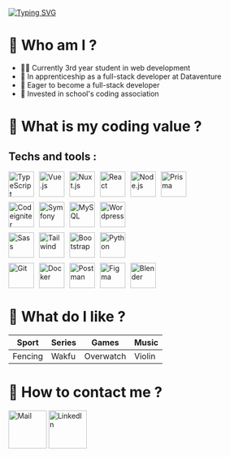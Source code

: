 [![Typing SVG](https://readme-typing-svg.herokuapp.com?font=Fira+Code&weight=700&size=30&duration=3500&pause=500&vCenter=true&random=false&width=435&lines=Hello+world)](https://git.io/typing-svg)

# 🧐 Who am I ?
- 🧑‍💻 Currently 3rd year student in web development
- 💼 In apprenticeship as a full-stack developer at Dataventure
- 📌 Eager to become a full-stack developer
- 👥 Invested in school's coding association

# 👷 What is my coding value ?

## Techs and tools :
<link rel="stylesheet" type='text/css' href="https://cdn.jsdelivr.net/gh/devicons/devicon@latest/devicon.min.css" />

<div style="display: flex; flex-direction: column ; gap: 10px ; width: 100%">
  <div style="width: auto ;display: flex; flex-wrap: wrap; gap: 10px;">
    <img src="https://cdn.jsdelivr.net/gh/devicons/devicon@latest/icons/typescript/typescript-original.svg" height="50" alt="TypeScript"/>
    <img src="https://cdn.jsdelivr.net/gh/devicons/devicon@latest/icons/vuejs/vuejs-original.svg" height="50" alt="Vue.js"/>
    <img src="https://cdn.jsdelivr.net/gh/devicons/devicon@latest/icons/nuxtjs/nuxtjs-original.svg" height="50" alt="Nuxt.js"/>
    <img src="https://cdn.jsdelivr.net/gh/devicons/devicon@latest/icons/react/react-original.svg" height="50" alt="React"/>
    <img src="https://cdn.jsdelivr.net/gh/devicons/devicon@latest/icons/nodejs/nodejs-original-wordmark.svg" height="50" alt="Node.js"/>
    <img src="https://cdn.jsdelivr.net/gh/devicons/devicon@latest/icons/prisma/prisma-original.svg" height="50" alt="Prisma"/>
  </div>
  <div style="width: auto ;display: flex; flex-wrap: wrap; gap: 10px;">
    <img src="https://cdn.jsdelivr.net/gh/devicons/devicon@latest/icons/codeigniter/codeigniter-plain.svg" height="50" alt="Codeigniter"/>
    <img src="https://cdn.jsdelivr.net/gh/devicons/devicon@latest/icons/symfony/symfony-original.svg" height="50" alt="Symfony"/>
    <img src="https://cdn.jsdelivr.net/gh/devicons/devicon@latest/icons/mysql/mysql-original.svg" height="50" alt="MySQL"/>
    <img src="https://cdn.jsdelivr.net/gh/devicons/devicon@latest/icons/wordpress/wordpress-plain.svg" height="50" alt="Wordpress"/>
  </div>
  <div style="width: auto ;display: flex; flex-wrap: wrap; gap: 10px;">
    <img src="https://cdn.jsdelivr.net/gh/devicons/devicon@latest/icons/sass/sass-original.svg" height="50" alt="Sass"/>
    <img src="https://cdn.jsdelivr.net/gh/devicons/devicon@latest/icons/tailwindcss/tailwindcss-original.svg" height="50" alt="Tailwind"/>
    <img src="https://cdn.jsdelivr.net/gh/devicons/devicon@latest/icons/bootstrap/bootstrap-original.svg" height="50" alt="Bootstrap"/>
    <img src="https://cdn.jsdelivr.net/gh/devicons/devicon@latest/icons/python/python-original.svg" height="50" alt="Python"/>
  </div>
  <div style="width: auto ;display: flex; flex-wrap: wrap; gap: 10px;">
    <img src="https://cdn.jsdelivr.net/gh/devicons/devicon@latest/icons/git/git-original.svg" height="50" alt="Git"/>
    <img src="https://cdn.jsdelivr.net/gh/devicons/devicon@latest/icons/docker/docker-original.svg" height="50" alt="Docker"/>
    <img src="https://cdn.jsdelivr.net/gh/devicons/devicon@latest/icons/postman/postman-original.svg" height="50" alt="Postman"/>
    <img src="https://cdn.jsdelivr.net/gh/devicons/devicon@latest/icons/figma/figma-original.svg" height="50" alt="Figma"/>
    <img src="https://cdn.jsdelivr.net/gh/devicons/devicon@latest/icons/blender/blender-original.svg" height="50" alt="Blender"/>
  </div>
</div>


# 💚 What do I like ?

| Sport | Series | Games | Music |
|--------|--------|--------|--------|
| Fencing | Wakfu | Overwatch | Violin |



# 💬 How to contact me ?
<a href="mailto:quentingarnier92320@gmail.com" target="_blank"><img src="https://ouch-cdn2.icons8.com/Q_mKQhLvgHc4CpJslA6YAg1orkPp2LG3W6rdaEQZ1oo/rs:fit:456:456/czM6Ly9pY29uczgu/b3VjaC1wcm9kLmFz/c2V0cy9wbmcvOTYv/MzE3NWFhMzAtMmQw/Yi00MDgyLTlhZWMt/ZWUyZGNlYzQwYmM0/LnBuZw.png" width="75" height="75" alt="Mail"></a>
<a href="https://www.linkedin.com/in/quentin-garnier-07a58824b/" target="_blank"><img src="https://upload.wikimedia.org/wikipedia/commons/thumb/8/81/LinkedIn_icon.svg/2048px-LinkedIn_icon.svg.png" width="75" height="75" alt="LinkedIn"></a>
